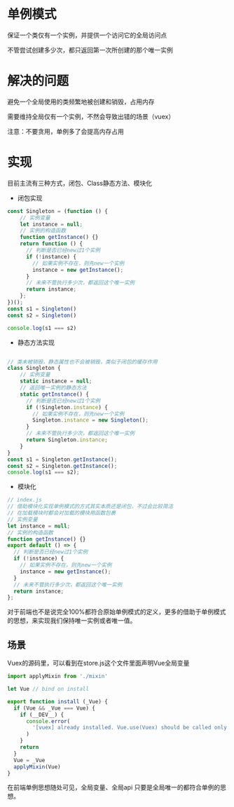 

# 单例模式


保证一个类仅有一个实例，并提供一个访问它的全局访问点

不管尝试创建多少次，都只返回第一次所创建的那个唯一实例



# 解决的问题

避免一个全局使用的类频繁地被创建和销毁，占用内存

需要维持全局仅有一个实例，不然会导致出错的场景（vuex）

注意：不要贪用，单例多了会提高内存占用




# 实现

目前主流有三种方式，闭包、Class静态方法、模块化



- 闭包实现

```js
const Singleton = (function () {
    // 实例变量
    let instance = null;
    // 实例的构造函数
    function getInstance() {}
    return function () {
      // 判断是否已经new过1个实例
      if (!instance) {
        // 如果实例不存在，则先new一个实例
        instance = new getInstance();
      }
      // 未来不管执行多少次，都返回这个唯一实例
      return instance;
    };
})();
const s1 = Singleton()
const s2 = Singleton()

console.log(s1 === s2)
```

- 静态方法实现

```js

// 类未被销毁，静态属性也不会被销毁，类似于闭包的缓存作用
class Singleton {
    // 实例变量
    static instance = null;
    // 返回唯一实例的静态方法
    static getInstance() {
      // 判断是否已经new过1个实例
      if (!Singleton.instance) {
        // 如果实例不存在，则先new一个实例
        Singleton.instance = new Singleton();
      }
      // 未来不管执行多少次，都返回这个唯一实例
      return Singleton.instance;
    }
}
const s1 = Singleton.getInstance();
const s2 = Singleton.getInstance();
console.log(s1 === s2);


```

- 模块化

```js
// index.js
// 借助模块化实现单例模式的方式其实本质还是闭包，不过会比较简洁
// 在加载模块时都会对加载的模块用函数包裹
// 实例变量
let instance = null;
// 实例的构造函数
function getInstance() {}
export default () => {
  // 判断是否已经new过1个实例
  if (!instance) {
    // 如果实例不存在，则先new一个实例
    instance = new getInstance();
  }
  // 未来不管执行多少次，都返回这个唯一实例
  return instance;
};
```

对于前端也不是说完全100%都符合原始单例模式的定义，更多的借助于单例模式的思想，来实现我们保持唯一实例或者唯一值。


## 场景

Vuex的源码里，可以看到在store.js这个文件里面声明Vue全局变量

```js
import applyMixin from './mixin'

let Vue // bind on install

export function install (_Vue) {
  if (Vue && _Vue === Vue) {
    if (__DEV__) {
      console.error(
        '[vuex] already installed. Vue.use(Vuex) should be called only once.'
      )
    }
    return
  }
  Vue = _Vue
  applyMixin(Vue)
}
```


在前端单例思想随处可见，全局变量、全局api 只要是全局唯一的都符合单例的思想。
